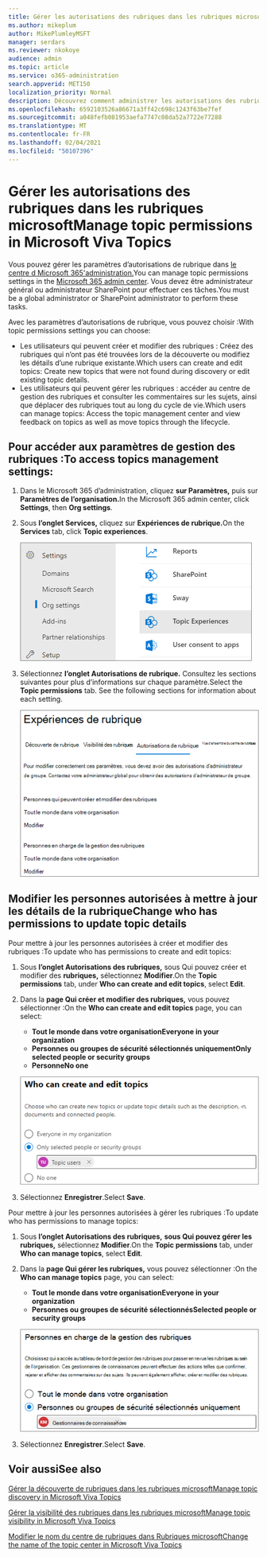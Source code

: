 ```yaml
---
title: Gérer les autorisations des rubriques dans les rubriques microsoft
ms.author: mikeplum
author: MikePlumleyMSFT
manager: serdars
ms.reviewer: nkokoye
audience: admin
ms.topic: article
ms.service: o365-administration
search.appverid: MET150
localization_priority: Normal
description: Découvrez comment administrer les autorisations des rubriques dans Les rubriques microsoft.
ms.openlocfilehash: 6592103526a86671a3ff42c698c1243f63be7fef
ms.sourcegitcommit: a048fefb081953aefa7747c08da52a7722e77288
ms.translationtype: MT
ms.contentlocale: fr-FR
ms.lasthandoff: 02/04/2021
ms.locfileid: "50107396"
---
```

# <a name="manage-topic-permissions-in-microsoft-viva-topics"></a><span data-ttu-id="c0953-103">Gérer les autorisations des rubriques dans les rubriques microsoft</span><span class="sxs-lookup"><span data-stu-id="c0953-103">Manage topic permissions in Microsoft Viva Topics</span></span>

<span data-ttu-id="c0953-104">Vous pouvez gérer les paramètres d’autorisations de rubrique dans [le centre d Microsoft 365'administration.](https://admin.microsoft.com)</span><span class="sxs-lookup"><span data-stu-id="c0953-104">You can manage topic permissions settings in the [Microsoft 365 admin center](https://admin.microsoft.com).</span></span> <span data-ttu-id="c0953-105">Vous devez être administrateur général ou administrateur SharePoint pour effectuer ces tâches.</span><span class="sxs-lookup"><span data-stu-id="c0953-105">You must be a global administrator or SharePoint administrator to perform these tasks.</span></span>

<span data-ttu-id="c0953-106">Avec les paramètres d’autorisations de rubrique, vous pouvez choisir :</span><span class="sxs-lookup"><span data-stu-id="c0953-106">With topic permissions settings you can choose:</span></span>

- <span data-ttu-id="c0953-107">Les utilisateurs qui peuvent créer et modifier des rubriques : Créez des rubriques qui n’ont pas été trouvées lors de la découverte ou modifiez les détails d’une rubrique existante.</span><span class="sxs-lookup"><span data-stu-id="c0953-107">Which users can create and edit topics: Create new topics that were not found during discovery or edit existing topic details.</span></span>
- <span data-ttu-id="c0953-108">Les utilisateurs qui peuvent gérer les rubriques : accéder au centre de gestion des rubriques et consulter les commentaires sur les sujets, ainsi que déplacer des rubriques tout au long du cycle de vie.</span><span class="sxs-lookup"><span data-stu-id="c0953-108">Which users can manage topics: Access the topic management center and view feedback on topics as well as move topics through the lifecycle.</span></span>

## <a name="to-access-topics-management-settings"></a><span data-ttu-id="c0953-109">Pour accéder aux paramètres de gestion des rubriques :</span><span class="sxs-lookup"><span data-stu-id="c0953-109">To access topics management settings:</span></span>

1. <span data-ttu-id="c0953-110">Dans le Microsoft 365 d’administration, cliquez **sur Paramètres,** puis sur **Paramètres de l’organisation.**</span><span class="sxs-lookup"><span data-stu-id="c0953-110">In the Microsoft 365 admin center, click **Settings**, then **Org settings**.</span></span>
2. <span data-ttu-id="c0953-111">Sous **l’onglet Services,** cliquez sur **Expériences de rubrique.**</span><span class="sxs-lookup"><span data-stu-id="c0953-111">On the **Services** tab, click **Topic experiences**.</span></span>

    ![Connecter personnes à connaître](../media/admin-org-knowledge-options-completed.png) 

3. <span data-ttu-id="c0953-113">Sélectionnez **l’onglet Autorisations de rubrique.** Consultez les sections suivantes pour plus d’informations sur chaque paramètre.</span><span class="sxs-lookup"><span data-stu-id="c0953-113">Select the **Topic permissions** tab. See the following sections for information about each setting.</span></span>

    ![knowledge-network-settings](../media/knowledge-network-settings-topic-permissions.png) 

## <a name="change-who-has-permissions-to-update-topic-details"></a><span data-ttu-id="c0953-115">Modifier les personnes autorisées à mettre à jour les détails de la rubrique</span><span class="sxs-lookup"><span data-stu-id="c0953-115">Change who has permissions to update topic details</span></span>

<span data-ttu-id="c0953-116">Pour mettre à jour les personnes autorisées à créer et modifier des rubriques :</span><span class="sxs-lookup"><span data-stu-id="c0953-116">To update who has permissions to create and edit topics:</span></span>

1. <span data-ttu-id="c0953-117">Sous **l’onglet Autorisations des rubriques,** sous Qui pouvez créer et modifier des **rubriques,** sélectionnez **Modifier**.</span><span class="sxs-lookup"><span data-stu-id="c0953-117">On the **Topic permissions** tab, under **Who can create and edit topics**, select **Edit**.</span></span>
2. <span data-ttu-id="c0953-118">Dans la **page Qui créer et modifier des rubriques,** vous pouvez sélectionner :</span><span class="sxs-lookup"><span data-stu-id="c0953-118">On the **Who can create and edit topics** page, you can select:</span></span>
    - <span data-ttu-id="c0953-119">**Tout le monde dans votre organisation**</span><span class="sxs-lookup"><span data-stu-id="c0953-119">**Everyone in your organization**</span></span>
    - <span data-ttu-id="c0953-120">**Personnes ou groupes de sécurité sélectionnés uniquement**</span><span class="sxs-lookup"><span data-stu-id="c0953-120">**Only selected people or security groups**</span></span>
    - <span data-ttu-id="c0953-121">**Personne**</span><span class="sxs-lookup"><span data-stu-id="c0953-121">**No one**</span></span>

    ![Créer et modifier des rubriques.](../media/k-manage-who-can-create-and-edit.png)  

3. <span data-ttu-id="c0953-123">Sélectionnez **Enregistrer**.</span><span class="sxs-lookup"><span data-stu-id="c0953-123">Select **Save**.</span></span>

<span data-ttu-id="c0953-124">Pour mettre à jour les personnes autorisées à gérer les rubriques :</span><span class="sxs-lookup"><span data-stu-id="c0953-124">To update who has permissions to manage topics:</span></span>

1. <span data-ttu-id="c0953-125">Sous **l’onglet Autorisations des rubriques,** **sous Qui pouvez gérer les rubriques,** sélectionnez **Modifier**.</span><span class="sxs-lookup"><span data-stu-id="c0953-125">On the **Topic permissions** tab, under **Who can manage topics**, select **Edit**.</span></span>
2. <span data-ttu-id="c0953-126">Dans la **page Qui gérer les rubriques,** vous pouvez sélectionner :</span><span class="sxs-lookup"><span data-stu-id="c0953-126">On the **Who can manage topics** page, you can select:</span></span>
    - <span data-ttu-id="c0953-127">**Tout le monde dans votre organisation**</span><span class="sxs-lookup"><span data-stu-id="c0953-127">**Everyone in your organization**</span></span>
    - <span data-ttu-id="c0953-128">**Personnes ou groupes de sécurité sélectionnés**</span><span class="sxs-lookup"><span data-stu-id="c0953-128">**Selected people or security groups**</span></span>

    ![Gestion des rubriques](../media/k-manage-who-can-manage-topics.png)  

3. <span data-ttu-id="c0953-130">Sélectionnez **Enregistrer**.</span><span class="sxs-lookup"><span data-stu-id="c0953-130">Select **Save**.</span></span>

## <a name="see-also"></a><span data-ttu-id="c0953-131">Voir aussi</span><span class="sxs-lookup"><span data-stu-id="c0953-131">See also</span></span>

[<span data-ttu-id="c0953-132">Gérer la découverte de rubriques dans les rubriques microsoft</span><span class="sxs-lookup"><span data-stu-id="c0953-132">Manage topic discovery in Microsoft Viva Topics</span></span>](topic-experiences-discovery.md)

[<span data-ttu-id="c0953-133">Gérer la visibilité des rubriques dans les rubriques microsoft</span><span class="sxs-lookup"><span data-stu-id="c0953-133">Manage topic visibility in Microsoft Viva Topics</span></span>](topic-experiences-knowledge-rules.md)

[<span data-ttu-id="c0953-134">Modifier le nom du centre de rubriques dans Rubriques microsoft</span><span class="sxs-lookup"><span data-stu-id="c0953-134">Change the name of the topic center in Microsoft Viva Topics</span></span>](topic-experiences-administration.md)

